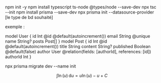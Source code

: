 npm init -y 
npm install typescript ts-node @types/node --save-dev
npx tsc --init
npm install prisma --save-dev
npx prisma init --datasource-provider [le type de bd souhaité]

exemple : 

model User { 
	id Int @id @default(autoincrement()) 
	email String @unique 
	name String? 
	posts Post[] 
} 
model Post { 
	id Int @id @default(autoincrement()) 
	title String 
	content String? 
	published Boolean @default(false) 
	author User @relation(fields: [authorId], references: [id]) 
	authorId Int 
}

npx prisma migrate dev --name init

$$
\int \ln(u) \, \mathrm{d}u = u \ln(u) - u + C
$$



